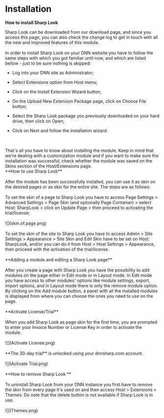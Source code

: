 # Installation

**How to install Sharp Look**

Sharp Look can be downloaded from our download page, and since you access this page, you can also check the change log to get in touch with all the new and improved features of this module.
<br />
<br />
In order to install Sharp Look on your DNN website you have to follow the same steps with which you got familiar until now, and which are listed bellow - just to be sure nothing is skipped:
<br />
* Log into your DNN site as Administrator;

* Select Extensions option from Host menu;

* Click on the Install Extension Wizard button;

* On the Upload New Extension Package page, click on Choose File button;

* Select the Sharp Look package you previously downloaded on your hard drive, then click on Open;

* Click on Next and follow the installation wizard.
<br />
<br />
That's all you have to know about installing the module. Keep in mind that we're dealing with a customization module and if you want to make sure the installation was successful, check whether the module was saved on the Skins section of the Host/Extensions page.  
<br />
**How to use Sharp Look**
<br />
<br />
After the module has been successfully installed, you can use it as skin on the desired pages or as skin for the entire site. The steps are as follows: 
<br />
<br />
To set the skin of a page to Sharp Look you have to access Page Settings > Advanced Settings > Page Skin (and optionally Page Container) > select Host: SharpLook > click on Update Page > then proceed to activating the trial/license;
<br />
<br />
![](skin.of.page.png)
<br />
<br />
To set the skin of the site to Sharp Look you have to access Admin > Site Settings > Appearance > Site Skin and Edit Skin have to be set on Host: SharpLook, and/or you can do it from Host > Host Settings > Appearance, then proceed with the activation of the trial/license.
<br />
<br />
**Adding a module and editing a Sharp Look page**
<br />
<br />
After you create a page with Sharp Look you have the possibility to add modules on the page either in Edit mode or in Layout mode. In Edit mode you have access to other modules' options like module settings, export, import options, and in Layout mode there is only the remove module option. By clicking on the Add module button, a panel with all the installed modules is displayed from where you can choose the ones you need to use on the page. 
<br />
<br />
**Activate License/Trial**
<br />
<br />
When you add Sharp Look as page skin for the first time, you are prompted to enter your Invoice Number or License Key in order to activate the module. 
<br />
<br />
![](Activate License.png)
<br />
<br />
**The 30-day trial** is unlocked using your dnnsharp.com account.
<br />
<br />
![](Activate Trial.png)
<br />
<br />
**How to remove Sharp Look **
<br />
<br />
To uninstall Sharp Look from your DNN instance you first have to remove the skin from every page it's used on and then access Host > Extensions > Themes. Do note that the delete button is not available if Sharp Look is in use.
<br />
<br />
![](Themes.png)